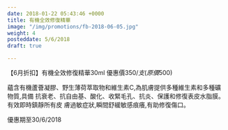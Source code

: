 ```yaml
---
date: 2018-01-22 05:43:46 +0000
title: 有機全效修復精華
image: "/img/promotions/fb-2018-06-05.jpg"
weight: 4
posteddate: 5/6/2018
draft: true

---
```

【6月折扣】有機全效修復精華30ml
優惠價$350/支 (原價$500)

蘊含有機蘆薈凝膠、野生薄荷萃取物和維生素C,為肌膚提供多種維生素和多種礦物質,具備
抗衰老、抗自由基、酸化、收緊毛孔、抗炎、保護和修復表皮水脂膜。有效即時鎮靜所有皮
膚過敏症狀,瞬間舒緩敏感痕癢,有助修復傷口。

優惠期至30/6/2018